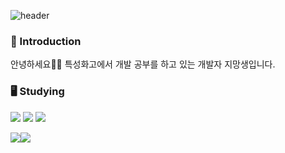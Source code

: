 ![header](https://capsule-render.vercel.app/api?type=waving&color=gradient&height=260&section=header&text=jinaoah's%20Lawn&fontSize=60&fontAlign=70&fontAlignY=40)

### 🐇  Introduction 
안녕하세요👩‍💻 특성화고에서 개발 공부를 하고 있는 개발자 지망생입니다.

### 🖥️ Studying
<img src="https://img.shields.io/badge/Javascript-black?&logo=Javascript&style=for-the-badge&&logoColor=yellow"/> <img src="https://img.shields.io/badge/Java-red?&style=for-the-badge&&logoColor=white"/> <img src="https://img.shields.io/badge/python-gold?&logo=Python&style=for-the-badge&&logoColor=#3776AB&Color=white"/>

<img src="https://img.shields.io/badge/html5-ivory?&logo=Html5&style=for-the-badge&&logoColor=#E34F26"/><img src="https://img.shields.io/badge/css-blue?&logo=css3&style=for-the-badge&&logoColor=#1572B6"/>
